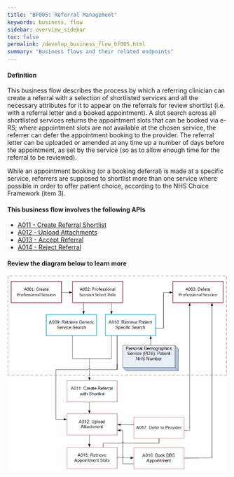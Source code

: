 ```yaml
---
title: "BF005: Referral Management"
keywords: business, flow
sidebar: overview_sidebar
toc: false
permalink: /develop_business_flow_bf005.html
summary: "Business flows and their related endpoints"
---
```


#### Definition

This business flow describes the process by which a referring clinician can create a referral with a selection of shortlisted services and all the necessary attributes for it to appear on the referrals for review shortlist (i.e. with a referral letter and a booked appointment). A slot search across all shortlisted services returns the appointment slots that can be booked via e-RS; where appointment slots are not available at the chosen service, the referrer can defer the appointment booking to the provider. The referral letter can be uploaded or amended at any time up a number of days before the appointment, as set by the service (so as to allow enough time for the referral to be reviewed).

While an appointment booking (or a booking deferral) is made at a specific service, referrers are supposed to shortlist more than one service where possible in order to offer patient choice, according to the NHS Choice Framework (item 3).

#### This business flow involves the following APIs

* [A011 - Create Referral Shortlist](explore_endpoint_a011.html)
* [A012 - Upload Attachments](explore_endpoint_a012.html)
* [A013 - Accept Referral](explore_endpoint_a013.html)
* [A014 - Reject Referral](explore_endpoint_a014.html)

#### Review the diagram below to learn more

![BF005: Referral Management](images/develop/BF005-ReferralManagement.png)
